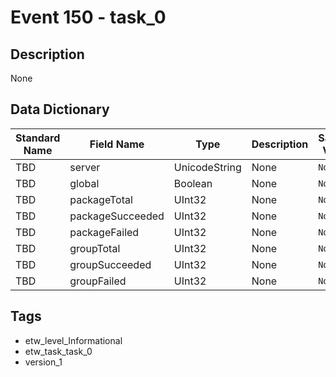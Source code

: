 # Event 150 - task_0

## Description
None

## Data Dictionary
|Standard Name|Field Name|Type|Description|Sample Value|
|---|---|---|---|---|
|TBD|server|UnicodeString|None|`None`|
|TBD|global|Boolean|None|`None`|
|TBD|packageTotal|UInt32|None|`None`|
|TBD|packageSucceeded|UInt32|None|`None`|
|TBD|packageFailed|UInt32|None|`None`|
|TBD|groupTotal|UInt32|None|`None`|
|TBD|groupSucceeded|UInt32|None|`None`|
|TBD|groupFailed|UInt32|None|`None`|

## Tags
* etw_level_Informational
* etw_task_task_0
* version_1